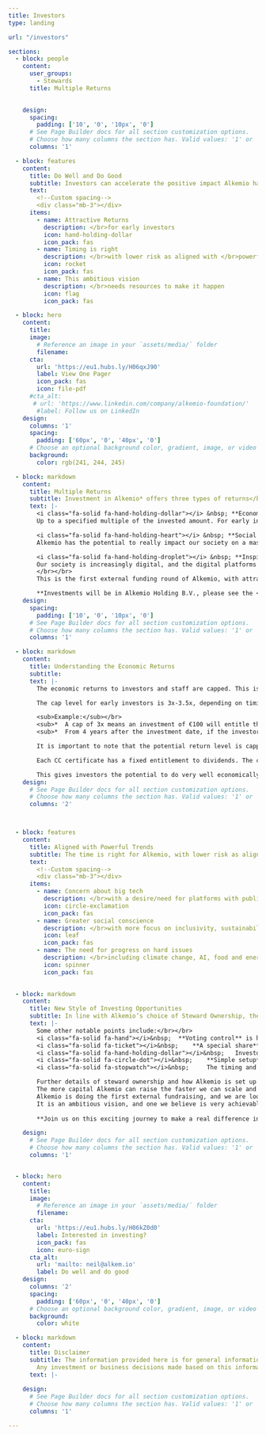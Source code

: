 ```yaml
---
title: Investors
type: landing

url: "/investors"

sections:
  - block: people
    content:
      user_groups:
        - Stewards
      title: Multiple Returns

    
    design:
      spacing:
        padding: ['10', '0', '10px', '0']
      # See Page Builder docs for all section customization options.
      # Choose how many columns the section has. Valid values: '1' or '2'.
      columns: '1'

  - block: features
    content:
      title: Do Well and Do Good
      subtitle: Investors can accelerate the positive impact Alkemio has on society</br></br>
      text:      
        <!--Custom spacing-->
        <div class="mb-3"></div>
      items:
        - name: Attractive Returns
          description: </br>for early investors
          icon: hand-holding-dollar
          icon_pack: fas
        - name: Timing is right
          description: </br>with lower risk as aligned with </br>powerful trends in society
          icon: rocket
          icon_pack: fas
        - name: This ambitious vision 
          description: </br>needs resources to make it happen
          icon: flag
          icon_pack: fas

  - block: hero
    content:
      title:
      image:
        # Reference an image in your `assets/media/` folder
        filename:
      cta:
        url: 'https://eu1.hubs.ly/H06qxJ90'
        label: View One Pager
        icon_pack: fas
        icon: file-pdf
      #cta_alt:
       # url: 'https://www.linkedin.com/company/alkemio-foundation/'
        #label: Follow us on LinkedIn
    design:
      columns: '1'
      spacing:
        padding: ['60px', '0', '40px', '0']
      # Choose an optional background color, gradient, image, or video
      background:
        color: rgb(241, 244, 245)

  - block: markdown
    content:
      title: Multiple Returns
      subtitle: Investment in Alkemio* offers three types of returns</br></br>
      text: |-
        <i class="fa-solid fa-hand-holding-dollar"></i> &nbsp; **Economic returns** </br>
        Up to a specified multiple of the invested amount. For early investors that multiple is 3.5x or 3x. 

        <i class="fa-solid fa-hand-holding-heart"></i> &nbsp; **Social returns**</br>
        Alkemio has the potential to really impact our society on a massive scale. It is hard to overstate the potential: much more effective progress on key challenges, collaboration on digital platforms that put societal values first, avoiding duplication of efforts, more inclusivity and engagement across society. 

        <i class="fa-solid fa-hand-holding-droplet"></i> &nbsp; **Inspiration returns**</br>
        Our society is increasingly digital, and the digital platforms are dominated by parties whose interests do not align with society’s interests. This status quo is not a given, and Alkemio is aiming to inspire many more people and organizations to move towards a future where digitalization works for society!
        </br></br>
        This is the first external funding round of Alkemio, with attractive returns for the early investors who help Alkemio to scale and accelerate the impact.

        **Investments will be in Alkemio Holding B.V., please see the <a href="https://alkemio.org/structure/">Structure page</a> for further details.*
    design:
      spacing:
        padding: ['10', '0', '10px', '0']
      # See Page Builder docs for all section customization options.
      # Choose how many columns the section has. Valid values: '1' or '2'.
      columns: '1'

  - block: markdown
    content:
      title: Understanding the Economic Returns
      subtitle:
      text: |-
        The economic returns to investors and staff are capped. This is a core feature of Steward Ownership, to ensure all parties are aligned with the purpose of benefitting society. Excess profits will be used/donated in line with the purpose. For full details of how Alkemio has implemented Steward Ownership legally, please visit our <a href="https://alkemio.org/structure/">Alkemio Group structure</a> overview.

        The cap level for early investors is 3x-3.5x, depending on timing of investment. The full mechanism is described in schedule C of the <a href="./documents/alkemio_holding_shareholders_agreement_v1.1.pdf">Alkemio Holding Shareholders Agreement</a> - with a worked example provided here.

        <sub>Example:</sub></br>
        <sub>*	A cap of 3x means an investment of €100 will entitle that investor to dividends of up to €300</sub></br>
        <sub>*	From 4 years after the investment date, if the investor has not yet received the full E300, the balance (€300 minus cumulative dividends received) will start to accrue at a certain annual rate to be determined. If the balance is €200 after 4 years and the annual rate is 5% the amount of future dividends the investor is entitled to will increase to €210 after 5 years. So the effective cap on total cumulative dividends would have increased to €310, or 3.1x.</sub>

        It is important to note that the potential return level is capped  *at the time of the investment*. This is different for example than when buying shares in a startup - there the maximum potential return is unknown: it depends on how the startup does. 

        Each CC certificate has a fixed entitlement to dividends. The capped return is determined by the number of certificates received. So if an investor puts in €100,000 at a multiple of 3x, and each certificate has a dividend entitlement of €1,000 then the investor receives in total 300 certificates (100,000*3 / 1000). 

        This gives investors the potential to do very well economically while they are also enjoying huge social and inspiration returns.
    design:
      # See Page Builder docs for all section customization options.
      # Choose how many columns the section has. Valid values: '1' or '2'.
      columns: '2'



  - block: features
    content:
      title: Aligned with Powerful Trends
      subtitle: The time is right for Alkemio, with lower risk as aligned with major trends in society</br></br>
      text:       
        <!--Custom spacing-->
        <div class="mb-3"></div>
      items:
        - name: Concern about big tech
          description: </br>with a desire/need for platforms with public values first
          icon: circle-exclamation
          icon_pack: fas
        - name: Greater social conscience
          description: </br>with more focus on inclusivity, sustainability, and a better society for all
          icon: leaf
          icon_pack: fas
        - name: The need for progress on hard issues 
          description: </br>including climate change, AI, food and energy security
          icon: spinner
          icon_pack: fas
          

  - block: markdown
    content:
      title: New Style of Investing Opportunities
      subtitle: In line with Alkemio’s choice of Steward Ownership, there are features of this investment opportunity that differ from those of a typical venture capital backed startup. The capped economic returns, strong social returns and purpose to benefit society have already been mentioned above.</br></br>
      text: |-
        Some other notable points include:</br></br>
        <i class="fa-solid fa-hand"></i>&nbsp;	**Voting control** is held by stewards of the company, not by investors, to ensure decisions are made in line with achieving the long-term purpose </br><br>
        <i class="fa-solid fa-ticket"></i>&nbsp;	**A special share** is held by an independent 3rd party, whose consent is needed for certain key matters related to achieving the purpose. These include a change of the purpose, a sale of the company, etc. </br><br>
        <i class="fa-solid fa-hand-holding-dollar"></i>&nbsp;	Investors should look to expected returns from dividends over the medium-long term, instead of from a company sale. The company is set up to **remain independent**, to build a very successful long-term business focused on the purpose. </br><br>
        <i class="fa-solid fa-circle-dot"></i>&nbsp;	**Simple setup**, with no special shares / setup for founders. </br><br>
        <i class="fa-solid fa-stopwatch"></i>&nbsp;		The timing and process of **raising new funds** can be easier and quicker than for typical VC funded startups. The capped returns and control by stewards mean there is no cap table or voting rights to protect, or valuation to spend lengthy discussions on. </br></br>

        Further details of steward ownership and how Alkemio is set up can be found on the <a href="https://alkemio.org/structure/">group structure overview</a>.
        The more capital Alkemio can raise the faster we can scale and make impact. 
        Alkemio is doing the first external fundraising, and we are looking to build a wider community of backers (people and organizations) who share the vision. 
        It is an ambitious vision, and one we believe is very achievable and worthwhile. 
        
        **Join us on this exciting journey to make a real difference in society!**

    design:
      # See Page Builder docs for all section customization options.
      # Choose how many columns the section has. Valid values: '1' or '2'.
      columns: '1'


  - block: hero
    content:
      title:
      image:
        # Reference an image in your `assets/media/` folder
        filename:
      cta:
        url: 'https://eu1.hubs.ly/H06kZ0d0'
        label: Interested in investing?
        icon_pack: fas
        icon: euro-sign
      cta_alt:
        url: 'mailto: neil@alkem.io'
        label: Do well and do good
    design:
      columns: '2'
      spacing:
        padding: ['60px', '0', '40px', '0']
      # Choose an optional background color, gradient, image, or video
      background:
        color: white

  - block: markdown
    content:
      title: Disclaimer
      subtitle: The information provided here is for general informational purposes only and should not be considered as investment or business advice. </br></br>
        Any investment or business decisions made based on this information are at your own risk.
      text: |-
        
    design:
      # See Page Builder docs for all section customization options.
      # Choose how many columns the section has. Valid values: '1' or '2'.
      columns: '1'

---
```

